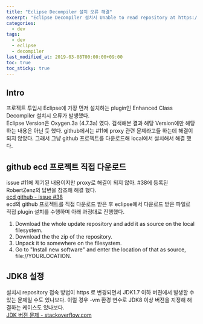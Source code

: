 ```yaml
---
title: "Eclipse Decompiler 설치 오류 해결"
excerpt: "Eclipse Decompiler 설치시 Unable to read repository at https://ecd-plugin.github.io/update/content.xml. 오류 발생 해결 방법"
categories: 
  - dev
tags: 
  - dev
  - eclipse
  - decompiler
last_modified_at: 2019-03-08T00:00:00+09:00
toc: true
toc_sticky: true
---
```


## Intro
프로젝트 투입시 Eclipse에 가장 먼저 설치하는 plugin인 Enhanced Class Decompiler 설치시 오류가 발생했다.  
Eclipse Version은 Oxygen.3a (4.7.3a) 였다. 검색해본 결과 해당 Version에만 해당하는 내용은 아닌 듯 했다.
github에서는 #11에 proxy 관련 문제라고들 하는데 해결이 되지 않았다. 그래서 그냥 github 프로젝트를 다운로드해 local에서 설치해서 해결 했다.

## github ecd 프로젝트 직접 다운로드
issue #11에 제기된 내용이지만 proxy로 해결이 되지 않아. #38에 등록된 RobertZenz의 답변을 참조해 해결 했다.  
[ecd github - issue #38](https://github.com/ecd-plugin/ecd/issues/38 "issue #38")  
ecd의 github 프로젝트를 직접 다운로드 받은 후 eclipse에서 다운로드 받은 파일로 직접 plugin 설치를 수행하며 아래 과정대로 진행했다.

1. Download the whole update repository and add it as source on the local filesystem.
  1. Download the the zip of the repository.
  2. Unpack it to somewhere on the filesystem.
  3. Go to "Install new software" and enter the location of that as source, file://YOURLOCATION.
  
## JDK8 설정
설치시 repository 접속 방법이 https 로 변경되면서 JDK1.7 이하 버젼에서 발생할 수 있는 문제일 수도 있나보다.
이럴 경우 -vm 환경 변수로 JDK8 이상 버젼을 지정해 해결하는 케이스도 있나보다.  
[JDK 버젼 문제 - stackoverflow.com](https://stackoverflow.com/questions/45319531/eclipse-luna-shows-error-unable-to-read-repository-at/51359313#51359313 "JDK 버젼 문제 - stackoverflow.com")
